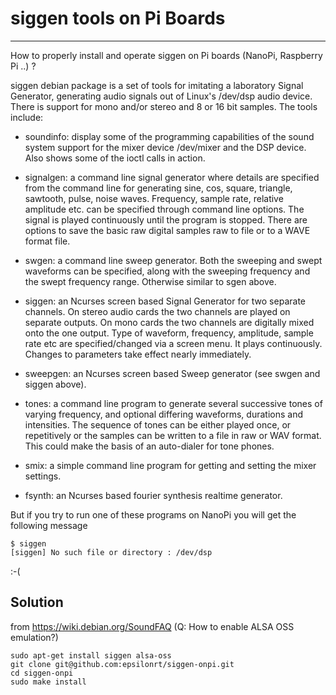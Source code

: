 # siggen tools on Pi Boards
----
How to properly install and operate siggen on Pi boards (NanoPi, Raspberry Pi ..) ?

siggen debian package is a set of tools for imitating a laboratory Signal Generator, generating audio signals out of Linux's /dev/dsp audio device. There is support for mono and/or stereo and 8 or 16 bit samples. The tools include:

* soundinfo: display some of the programming capabilities of the
sound system support for the mixer device /dev/mixer and the DSP device. Also shows some of the ioctl calls in action.

* signalgen: a command line signal generator where details are specified
from the command line for generating sine, cos, square, triangle, sawtooth, pulse, noise waves. Frequency, sample rate, relative amplitude etc. can be specified through command line options. The signal is played continuously until the program is stopped. There are options to save the basic raw digital samples raw to file or to a WAVE format file.

* swgen: a command line sweep generator. Both the sweeping and
swept waveforms can be specified, along with the sweeping frequency and the swept frequency range. Otherwise similar to sgen above.

* siggen: an Ncurses screen based Signal Generator for two separate
channels. On stereo audio cards the two channels are played on separate outputs. On mono cards the two channels are digitally mixed onto the one output. Type of waveform, frequency, amplitude, sample rate etc are specified/changed via a screen menu. It plays continuously. Changes to parameters take effect nearly immediately.

* sweepgen: an Ncurses screen based Sweep generator (see swgen and
siggen above).

* tones: a command line program to generate several successive tones
of varying frequency, and optional differing waveforms, durations and intensities. The sequence of tones can be either played once, or repetitively or the samples can be written to a file in raw or WAV format. This could make the basis of an auto-dialer for tone phones.

* smix: a simple command line program for getting and setting the
mixer settings.

* fsynth: an Ncurses based fourier synthesis realtime generator.

But if you try to run one of these programs on NanoPi you will get the following message 

    $ siggen
    [siggen] No such file or directory : /dev/dsp

:-(

## Solution 

from <https://wiki.debian.org/SoundFAQ> (Q: How to enable ALSA OSS emulation?)

    sudo apt-get install siggen alsa-oss
    git clone git@github.com:epsilonrt/siggen-onpi.git
    cd siggen-onpi
    sudo make install
